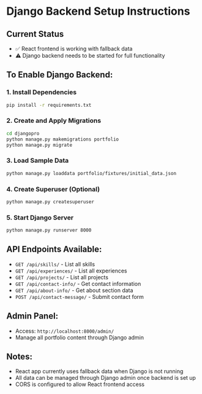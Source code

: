 # Django Backend Setup Instructions

## Current Status
- ✅ React frontend is working with fallback data
- ⚠️ Django backend needs to be started for full functionality

## To Enable Django Backend:

### 1. Install Dependencies
```bash
pip install -r requirements.txt
```

### 2. Create and Apply Migrations
```bash
cd djangopro
python manage.py makemigrations portfolio
python manage.py migrate
```

### 3. Load Sample Data
```bash
python manage.py loaddata portfolio/fixtures/initial_data.json
```

### 4. Create Superuser (Optional)
```bash
python manage.py createsuperuser
```

### 5. Start Django Server
```bash
python manage.py runserver 8000
```

## API Endpoints Available:
- `GET /api/skills/` - List all skills
- `GET /api/experiences/` - List all experiences  
- `GET /api/projects/` - List all projects
- `GET /api/contact-info/` - Get contact information
- `GET /api/about-info/` - Get about section data
- `POST /api/contact-message/` - Submit contact form

## Admin Panel:
- Access: `http://localhost:8000/admin/`
- Manage all portfolio content through Django admin

## Notes:
- React app currently uses fallback data when Django is not running
- All data can be managed through Django admin once backend is set up
- CORS is configured to allow React frontend access

